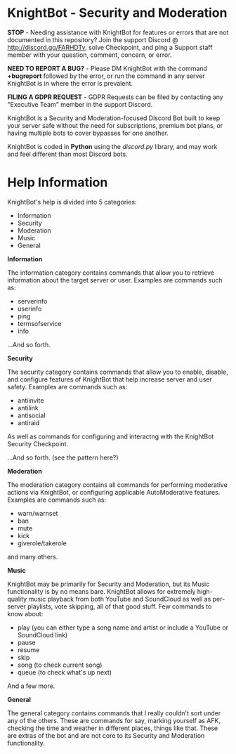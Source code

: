 # KnightBot - Security and Moderation

**STOP** - Needing assistance with KnightBot for features or errors that are not documented in this repository? Join the support Discord @ http://discord.gg/FARHDTv, solve Checkpoint, and ping a Support staff member with your question, comment, concern, or error. 

**NEED TO REPORT A BUG?** - Please DM KnightBot with the command **+bugreport** followed by the error, or run the command in any server KnightBot is in where the error is prevalent. 

**FILING A GDPR REQUEST** - GDPR Requests can be filed by contacting any "Executive Team" member in the support Discord. 


KnightBot is a Security and Moderation-focused Discord Bot built to keep your server safe without the need for subscriptions, premium bot plans, or having multiple bots to cover bypasses for one another. 

KnightBot is coded in **Python** using the *discord.py* library, and may work and feel different than most Discord bots. 

# Help Information

KnightBot's help is divided into 5 categories:

- Information
- Security
- Moderation
- Music
- General

**Information**

The information category contains commands that allow you to retrieve information about the target server or user. Examples are commands such as:

- serverinfo
- userinfo
- ping
- termsofservice
- info

...And so forth. 

**Security**

The security category contains commands that allow you to enable, disable, and configure features of KnightBot that help increase server and user safety. Examples are commands such as:

- antiinvite
- antilink
- antisocial
- antiraid

As well as commands for configuring and interactng with the KnightBot Security Checkpoint.

...And so forth. (see the pattern here?)

**Moderation**

The moderation category contains all commands for performing moderative actions via KnightBot, or configuring applicable AutoModerative features. Examples are commands such as:

- warn/warnset
- ban
- mute
- kick
- giverole/takerole

and many others. 

**Music**

KnightBot may be primarily for Security and Moderation, but its Music functionality is by no means bare. KnightBot allows for extremely high-quality music playback from both YouTube and SoundCloud as well as per-server playlists, vote skipping, all of that good stuff. Few commands to know about:

- play (you can either type a song name and artist or include a YouTube or SoundCloud link)
- pause
- resume
- skip
- song (to check current song)
- queue (to check what's up next)

And a few more. 

**General**

The general category contains commands that I really couldn't sort under any of the others. These are commands for say, marking yourself as AFK, checking the time and weather in different places, things like that. These are extras of the bot and are not core to its Security and Moderation functionality. 
